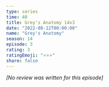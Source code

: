 ```yaml
---
type: series
time: 40
title: Grey's Anatomy 14x3
date: "2022-08-12T00:00:00"
name: "Grey's Anatomy"
season: 14
episode: 3
rating: 3
ratingEmoji: "⭐️⭐️⭐️"
share: false
---
```


*[No review was written for this episode]*